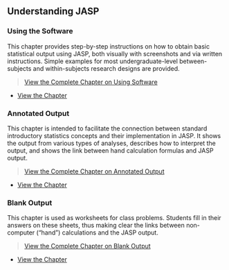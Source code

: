 ## Understanding JASP

### Using the Software

This chapter provides step-by-step instructions on how to obtain basic statistical output using JASP, both visually with screenshots and via written instructions. Simple examples for most undergraduate-level between-subjects and within-subjects research designs are provided.


> [View the Complete Chapter on Using Software](./using-software/complete)
- [View the Chapter](./using-software/)

### Annotated Output

This chapter is intended to facilitate the connection between standard introductory statistics concepts and their implementation in JASP. It shows the output from various types of analyses, describes how to interpret the output, and shows the link between hand calculation formulas and JASP output.


> [View the Complete Chapter on Annotated Output](./annotated-output/complete)
- [View the Chapter](./annotated-output/)

### Blank Output

This chapter is used as worksheets for class problems. Students fill in their answers on these sheets, thus making clear the links between non-computer (“hand”) calculations and the JASP output.


> [View the Complete Chapter on Blank Output](./blank-output/complete)
- [View the Chapter](./blank-output/)
